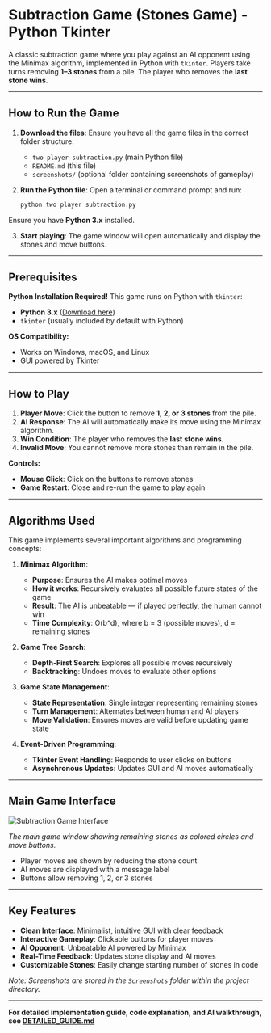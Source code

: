 # Subtraction Game (Stones Game) - Python Tkinter

A classic subtraction game where you play against an AI opponent using the Minimax algorithm, implemented in Python with `tkinter`. Players take turns removing **1–3 stones** from a pile. The player who removes the **last stone wins**.

---

## How to Run the Game

1. **Download the files**: Ensure you have all the game files in the correct folder structure:

   - `two player subtraction.py` (main Python file)  
   - `README.md` (this file)  
   - `screenshots/` (optional folder containing screenshots of gameplay)

2. **Run the Python file**: Open a terminal or command prompt and run:

   ```bash
   python two player subtraction.py
Ensure you have **Python 3.x** installed.

3. **Start playing**: The game window will open automatically and display the stones and move buttons.

---

## Prerequisites

**Python Installation Required!** This game runs on Python with `tkinter`:

* **Python 3.x** ([Download here](https://www.python.org/))
* `tkinter` (usually included by default with Python)

**OS Compatibility:**

* Works on Windows, macOS, and Linux
* GUI powered by Tkinter

---

## How to Play

1. **Player Move**: Click the button to remove **1, 2, or 3 stones** from the pile.
2. **AI Response**: The AI will automatically make its move using the Minimax algorithm.
3. **Win Condition**: The player who removes the **last stone wins**.
4. **Invalid Move**: You cannot remove more stones than remain in the pile.

**Controls:**

* **Mouse Click**: Click on the buttons to remove stones
* **Game Restart**: Close and re-run the game to play again

---

## Algorithms Used

This game implements several important algorithms and programming concepts:

1. **Minimax Algorithm**:

   * **Purpose**: Ensures the AI makes optimal moves
   * **How it works**: Recursively evaluates all possible future states of the game
   * **Result**: The AI is unbeatable — if played perfectly, the human cannot win
   * **Time Complexity**: O(b^d), where b = 3 (possible moves), d = remaining stones

2. **Game Tree Search**:

   * **Depth-First Search**: Explores all possible moves recursively
   * **Backtracking**: Undoes moves to evaluate other options

3. **Game State Management**:

   * **State Representation**: Single integer representing remaining stones
   * **Turn Management**: Alternates between human and AI players
   * **Move Validation**: Ensures moves are valid before updating game state

4. **Event-Driven Programming**:

   * **Tkinter Event Handling**: Responds to user clicks on buttons
   * **Asynchronous Updates**: Updates GUI and AI moves automatically

---

## Main Game Interface

![Subtraction Game Interface](screenshots/subtraction.png)

*The main game window showing remaining stones as colored circles and move buttons.*

* Player moves are shown by reducing the stone count
* AI moves are displayed with a message label
* Buttons allow removing 1, 2, or 3 stones

---

## Key Features

* **Clean Interface**: Minimalist, intuitive GUI with clear feedback
* **Interactive Gameplay**: Clickable buttons for player moves
* **AI Opponent**: Unbeatable AI powered by Minimax
* **Real-Time Feedback**: Updates stone display and AI moves
* **Customizable Stones**: Easily change starting number of stones in code

*Note: Screenshots are stored in the `Screenshots` folder within the project directory.*

---

**For detailed implementation guide, code explanation, and AI walkthrough, see [DETAILED_GUIDE.md](DETAILED_GUIDE.md)**


